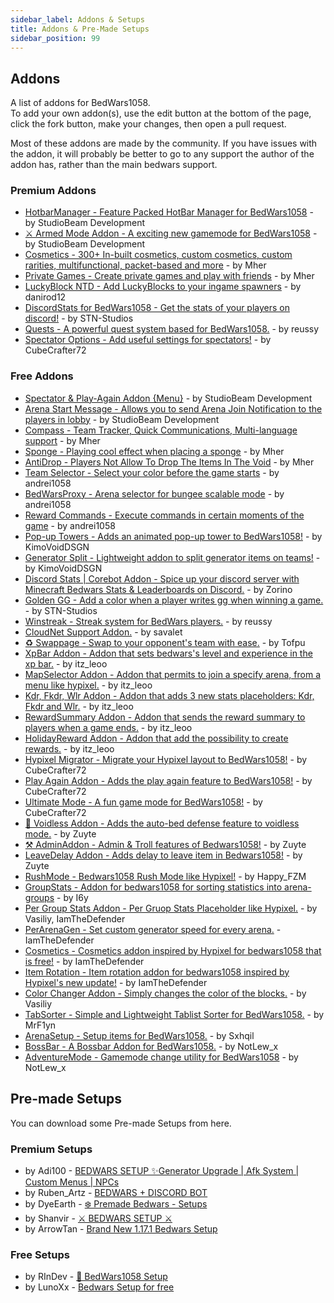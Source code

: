 ```yaml
---
sidebar_label: Addons & Setups
title: Addons & Pre-Made Setups
sidebar_position: 99
---
```


## Addons

A list of addons for BedWars1058. <br/>
To add your own addon(s), use the edit button at the bottom of the page, click the fork button, make your changes, then open a pull request.

Most of these addons are made by the community.
If you have issues with the addon, it will probably be better to go to any support the author of the addon has, rather than the main bedwars support.

### Premium Addons
- [HotbarManager - Feature Packed HotBar Manager for BedWars1058](https://polymart.org/resource/2183/) - by StudioBeam Development
- [⚔️ Armed Mode Addon - A exciting new gamemode for BedWars1058](https://polymart.org/resource/2394/) - by StudioBeam Development
- [Cosmetics - 300+ In-built cosmetics, custom cosmetics, custom rarities, multifunctional, packet-based and more](https://polymart.org/resource/1619/) - by Mher
- [Private Games - Create private games and play with friends](https://polymart.org/resource/1620/) - by Mher
- [LuckyBlock NTD - Add LuckyBlocks to your ingame spawners](https://www.spigotmc.org/resources/94872/) - by danirod12
- [DiscordStats for BedWars1058 - Get the stats of your players on discord!](https://polymart.org/resource/1889/) - by STN-Studios
- [Quests - A powerful quest system based for BedWars1058.](https://polymart.org/resource/1802) - by reussy
- [Spectator Options - Add useful settings for spectators!](https://polymart.org/resource/1916/) - by CubeCrafter72

### Free Addons
- [Spectator & Play-Again Addon {Menu}](https://polymart.org/resource/1937/) - by StudioBeam Development
- [Arena Start Message - Allows you to send Arena Join Notification to the players in lobby](https://polymart.org/resource/1880/) - by StudioBeam Development
- [Compass - Team Tracker, Quick Communications, Multi-language support](https://www.spigotmc.org/resources/91537/) - by Mher
- [Sponge - Playing cool effect when placing a sponge](https://www.spigotmc.org/resources/93540/) - by Mher
- [AntiDrop - Players Not Allow To Drop The Items In The Void](https://www.spigotmc.org/resources/86391/) - by Mher
- [Team Selector - Select your color before the game starts](https://www.spigotmc.org/resources/60438/) - by andrei1058
- [BedWarsProxy - Arena selector for bungee scalable mode](https://www.spigotmc.org/resources/66642/) - by andrei1058
- [Reward Commands - Execute commands in certain moments of the game](https://www.spigotmc.org/resources/55381/) - by andrei1058
- [Pop-up Towers - Adds an animated pop-up tower to BedWars1058!](https://www.spigotmc.org/resources/83661/) - by KimoVoidDSGN
- [Generator Split - Lightweight addon to split generator items on teams!](https://www.spigotmc.org/resources/83883/) - by KimoVoidDSGN
- [Discord Stats | Corebot Addon - Spice up your discord server with Minecraft Bedwars Stats & Leaderboards on Discord.](https://builtbybit.com/resources/20403/) - by Zorino
- [Golden GG - Add a color when a player writes gg when winning a game.](https://www.spigotmc.org/resources/95321/) - by STN-Studios
- [Winstreak - Streak system for BedWars players.](https://polymart.org/resource/1871) - by reussy
- [CloudNet Support Addon.](https://www.spigotmc.org/resources/100041/) - by savalet
- [♻️ Swappage - Swap to your opponent's team with ease.](https://www.spigotmc.org/resources/102551/) - by Tofpu
- [XpBar Addon - Addon that sets bedwars's level and experience in the xp bar.](https://polymart.org/resource/2743/) - by itz_leoo
- [MapSelector Addon - Addon that permits to join a specify arena, from a menu like hypixel.](https://polymart.org/resource/2776/) - by itz_leoo
- [Kdr, Fkdr, Wlr Addon - Addon that adds 3 new stats placeholders: Kdr, Fkdr and Wlr.](https://polymart.org/resource/2778/) - by itz_leoo
- [RewardSummary Addon - Addon that sends the reward summary to players when a game ends.](https://polymart.org/resource/2826/) - by itz_leoo
- [HolidayReward Addon - Addon that add the possibility to create rewards.](https://polymart.org/resource/3079) - by itz_leoo
- [Hypixel Migrator - Migrate your Hypixel layout to BedWars1058!](https://polymart.org/resource/2836/) - by CubeCrafter72
- [Play Again Addon - Adds the play again feature to BedWars1058!](https://polymart.org/resource/1946/) - by CubeCrafter72
- [Ultimate Mode - A fun game mode for BedWars1058!](https://polymart.org/resource/2785/) - by CubeCrafter72
- [🍇 Voidless Addon - Adds the auto-bed defense feature to voidless mode.](https://polymart.org/resource/2599/) - by Zuyte
- [⚒️ AdminAddon - Admin & Troll features of Bedwars1058!](https://polymart.org/resource/2684/) - by Zuyte
- [LeaveDelay Addon - Adds delay to leave item in Bedwars1058!](https://polymart.org/resource/2805/) - by Zuyte
- [RushMode - Bedwars1058 Rush Mode like Hypixel!](https://www.spigotmc.org/resources/105028/) - by Happy_FZM
- [GroupStats - Addon for bedwars1058 for sorting statistics into arena-groups](https://polymart.org/resource/3184) - by I6y
- [Per Group Stats Addon - Per Gruop Stats Placeholder like Hypixel.](https://www.spigotmc.org/resources/105279/) - by Vasiliy, IamTheDefender
- [PerArenaGen - Set custom generator speed for every arena.](https://polymart.org/resource/2815/) - IamTheDefender
- [Cosmetics - Cosmetics addon inspired by Hypixel for bedwars1058 that is free!](https://www.spigotmc.org/resources/106685/) - by IamTheDefender
- [Item Rotation - Item rotation addon for bedwars1058 inspired by Hypixel's new update!](https://www.spigotmc.org/resources/107016/) - by IamTheDefender
- [Color Changer Addon - Simply changes the color of the blocks.](https://www.spigotmc.org/resources/104501/) - by Vasiliy
- [TabSorter - Simple and Lightweight Tablist Sorter for BedWars1058.](https://www.spigotmc.org/resources/100842/) - by MrF1yn
- [ArenaSetup - Setup items for BedWars1058.](https://www.spigotmc.org/resources/97709/) - by Sxhqil
- [BossBar - A Bossbar Addon for BedWars1058.](https://polymart.org/resource/2881/) - by NotLew_x
- [AdventureMode - Gamemode change utility for BedWars1058](https://polymart.org/resource/3296/) - by NotLew_x


## Pre-made Setups

You can download some Pre-made Setups from here.

### Premium Setups
- by Adi100 - [BEDWARS SETUP ✨Generator Upgrade | Afk System | Custom Menus | NPCs](https://builtbybit.com/resources/12378/)
- by Ruben_Artz - [BEDWARS + DISCORD BOT](https://polymart.org/resource/544/)
- by DyeEarth - [❄️ Premade Bedwars - Setups](https://polymart.org/resource/1679/)
- by Shanvir - [⚔ BEDWARS SETUP ⚔](https://polymart.org/resource/2913/)
- by ArrowTan - [Brand New 1.17.1 Bedwars Setup](https://polymart.org/resource/3038)

### Free Setups
- by RInDev - [🎁 BedWars1058 Setup ](https://polymart.org/resource/2748/)
- by LunoXx - [ Bedwars Setup for free](https://polymart.org/resource/2810/)
